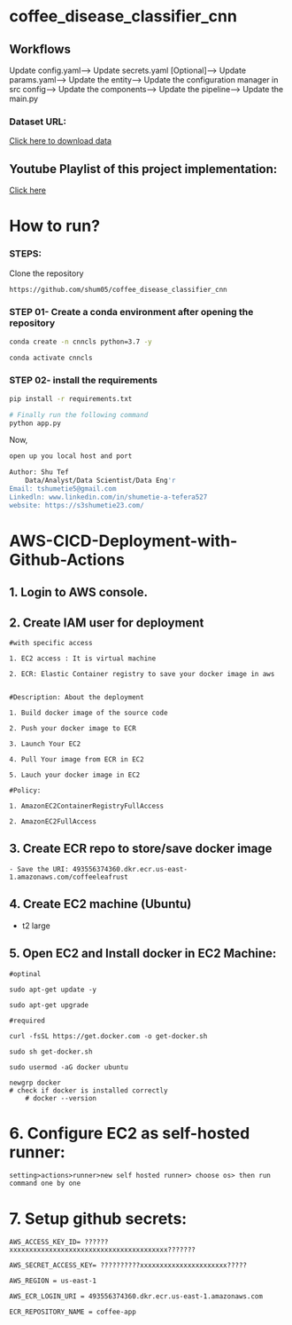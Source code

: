 # coffee_disease_classifier_cnn

## Workflows

Update config.yaml--> Update secrets.yaml [Optional]--> Update params.yaml--> Update the entity--> Update the configuration manager in src config--> Update the components--> Update the pipeline--> Update the main.py


### Dataset URL:
[Click here to download data](https://github.com/shum05/Imgs_coffee_disease_DL/raw/main/imgs_coffee.zip)

## Youtube Playlist of this project implementation:
[Click here](https://www.youtube.com/playlist?list=PLs_a5ZoT8LiSNMbw0iZoaJk8kh-MV37Vx_)

# How to run?
### STEPS:

Clone the repository

```bash
https://github.com/shum05/coffee_disease_classifier_cnn
```
### STEP 01- Create a conda environment after opening the repository

```bash
conda create -n cnncls python=3.7 -y
```

```bash
conda activate cnncls
```


### STEP 02- install the requirements
```bash
pip install -r requirements.txt
```


```bash
# Finally run the following command
python app.py
```

Now,
```bash
open up you local host and port
```

```bash
Author: Shu Tef
	Data/Analyst/Data Scientist/Data Eng'r
Email: tshumetie5@gmail.com
Linkedln: www.linkedin.com/in/shumetie-a-tefera527
website: https://s3shumetie23.com/
```
# AWS-CICD-Deployment-with-Github-Actions

## 1. Login to AWS console.

## 2. Create IAM user for deployment

	#with specific access

	1. EC2 access : It is virtual machine

	2. ECR: Elastic Container registry to save your docker image in aws


	#Description: About the deployment

	1. Build docker image of the source code

	2. Push your docker image to ECR

	3. Launch Your EC2 

	4. Pull Your image from ECR in EC2

	5. Lauch your docker image in EC2

	#Policy:

	1. AmazonEC2ContainerRegistryFullAccess

	2. AmazonEC2FullAccess

	
## 3. Create ECR repo to store/save docker image
    - Save the URI: 493556374360.dkr.ecr.us-east-1.amazonaws.com/coffeeleafrust
	
                    
	
## 4. Create EC2 machine (Ubuntu) 
   - t2 large
## 5. Open EC2 and Install docker in EC2 Machine:
	
	
	#optinal

	sudo apt-get update -y

	sudo apt-get upgrade
	
	#required

	curl -fsSL https://get.docker.com -o get-docker.sh

	sudo sh get-docker.sh

	sudo usermod -aG docker ubuntu

	newgrp docker
	# check if docker is installed correctly
	    # docker --version
	
# 6. Configure EC2 as self-hosted runner:
    setting>actions>runner>new self hosted runner> choose os> then run command one by one


# 7. Setup github secrets:

    AWS_ACCESS_KEY_ID= ??????xxxxxxxxxxxxxxxxxxxxxxxxxxxxxxxxxxxxxxxx???????

    AWS_SECRET_ACCESS_KEY= ??????????xxxxxxxxxxxxxxxxxxxxxx?????

    AWS_REGION = us-east-1

    AWS_ECR_LOGIN_URI = 493556374360.dkr.ecr.us-east-1.amazonaws.com

    ECR_REPOSITORY_NAME = coffee-app
